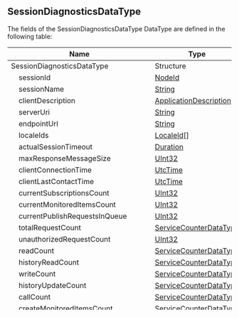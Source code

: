 <!-- datatype -->
## SessionDiagnosticsDataType
<!-- end of description -->
The fields of the SessionDiagnosticsDataType DataType are defined in the following table:  

|Name|Type|Description|
|---|---|---|
|SessionDiagnosticsDataType|Structure||
|&nbsp;&nbsp;&nbsp;&nbsp;sessionId|[NodeId](../../../Part3/DataTypes/NodeId/readme.md)||
|&nbsp;&nbsp;&nbsp;&nbsp;sessionName|[String](../../../Part3/DataTypes/String/readme.md)||
|&nbsp;&nbsp;&nbsp;&nbsp;clientDescription|[ApplicationDescription](../../../Part4/DataTypes/ApplicationDescription/readme.md)||
|&nbsp;&nbsp;&nbsp;&nbsp;serverUri|[String](../../../Part3/DataTypes/String/readme.md)||
|&nbsp;&nbsp;&nbsp;&nbsp;endpointUrl|[String](../../../Part3/DataTypes/String/readme.md)||
|&nbsp;&nbsp;&nbsp;&nbsp;localeIds|[LocaleId](../../../Part3/DataTypes/LocaleId/readme.md)[]||
|&nbsp;&nbsp;&nbsp;&nbsp;actualSessionTimeout|[Duration](../../../Part3/DataTypes/Duration/readme.md)||
|&nbsp;&nbsp;&nbsp;&nbsp;maxResponseMessageSize|[UInt32](../../../Part3/DataTypes/UInt32/readme.md)||
|&nbsp;&nbsp;&nbsp;&nbsp;clientConnectionTime|[UtcTime](../../../Part3/DataTypes/UtcTime/readme.md)||
|&nbsp;&nbsp;&nbsp;&nbsp;clientLastContactTime|[UtcTime](../../../Part3/DataTypes/UtcTime/readme.md)||
|&nbsp;&nbsp;&nbsp;&nbsp;currentSubscriptionsCount|[UInt32](../../../Part3/DataTypes/UInt32/readme.md)||
|&nbsp;&nbsp;&nbsp;&nbsp;currentMonitoredItemsCount|[UInt32](../../../Part3/DataTypes/UInt32/readme.md)||
|&nbsp;&nbsp;&nbsp;&nbsp;currentPublishRequestsInQueue|[UInt32](../../../Part3/DataTypes/UInt32/readme.md)||
|&nbsp;&nbsp;&nbsp;&nbsp;totalRequestCount|[ServiceCounterDataType](../../../Part5/DataTypes/ServiceCounterDataType/readme.md)||
|&nbsp;&nbsp;&nbsp;&nbsp;unauthorizedRequestCount|[UInt32](../../../Part3/DataTypes/UInt32/readme.md)||
|&nbsp;&nbsp;&nbsp;&nbsp;readCount|[ServiceCounterDataType](../../../Part5/DataTypes/ServiceCounterDataType/readme.md)||
|&nbsp;&nbsp;&nbsp;&nbsp;historyReadCount|[ServiceCounterDataType](../../../Part5/DataTypes/ServiceCounterDataType/readme.md)||
|&nbsp;&nbsp;&nbsp;&nbsp;writeCount|[ServiceCounterDataType](../../../Part5/DataTypes/ServiceCounterDataType/readme.md)||
|&nbsp;&nbsp;&nbsp;&nbsp;historyUpdateCount|[ServiceCounterDataType](../../../Part5/DataTypes/ServiceCounterDataType/readme.md)||
|&nbsp;&nbsp;&nbsp;&nbsp;callCount|[ServiceCounterDataType](../../../Part5/DataTypes/ServiceCounterDataType/readme.md)||
|&nbsp;&nbsp;&nbsp;&nbsp;createMonitoredItemsCount|[ServiceCounterDataType](../../../Part5/DataTypes/ServiceCounterDataType/readme.md)||
|&nbsp;&nbsp;&nbsp;&nbsp;modifyMonitoredItemsCount|[ServiceCounterDataType](../../../Part5/DataTypes/ServiceCounterDataType/readme.md)||
|&nbsp;&nbsp;&nbsp;&nbsp;setMonitoringModeCount|[ServiceCounterDataType](../../../Part5/DataTypes/ServiceCounterDataType/readme.md)||
|&nbsp;&nbsp;&nbsp;&nbsp;setTriggeringCount|[ServiceCounterDataType](../../../Part5/DataTypes/ServiceCounterDataType/readme.md)||
|&nbsp;&nbsp;&nbsp;&nbsp;deleteMonitoredItemsCount|[ServiceCounterDataType](../../../Part5/DataTypes/ServiceCounterDataType/readme.md)||
|&nbsp;&nbsp;&nbsp;&nbsp;createSubscriptionCount|[ServiceCounterDataType](../../../Part5/DataTypes/ServiceCounterDataType/readme.md)||
|&nbsp;&nbsp;&nbsp;&nbsp;modifySubscriptionCount|[ServiceCounterDataType](../../../Part5/DataTypes/ServiceCounterDataType/readme.md)||
|&nbsp;&nbsp;&nbsp;&nbsp;setPublishingModeCount|[ServiceCounterDataType](../../../Part5/DataTypes/ServiceCounterDataType/readme.md)||
|&nbsp;&nbsp;&nbsp;&nbsp;publishCount|[ServiceCounterDataType](../../../Part5/DataTypes/ServiceCounterDataType/readme.md)||
|&nbsp;&nbsp;&nbsp;&nbsp;republishCount|[ServiceCounterDataType](../../../Part5/DataTypes/ServiceCounterDataType/readme.md)||
|&nbsp;&nbsp;&nbsp;&nbsp;transferSubscriptionsCount|[ServiceCounterDataType](../../../Part5/DataTypes/ServiceCounterDataType/readme.md)||
|&nbsp;&nbsp;&nbsp;&nbsp;deleteSubscriptionsCount|[ServiceCounterDataType](../../../Part5/DataTypes/ServiceCounterDataType/readme.md)||
|&nbsp;&nbsp;&nbsp;&nbsp;addNodesCount|[ServiceCounterDataType](../../../Part5/DataTypes/ServiceCounterDataType/readme.md)||
|&nbsp;&nbsp;&nbsp;&nbsp;addReferencesCount|[ServiceCounterDataType](../../../Part5/DataTypes/ServiceCounterDataType/readme.md)||
|&nbsp;&nbsp;&nbsp;&nbsp;deleteNodesCount|[ServiceCounterDataType](../../../Part5/DataTypes/ServiceCounterDataType/readme.md)||
|&nbsp;&nbsp;&nbsp;&nbsp;deleteReferencesCount|[ServiceCounterDataType](../../../Part5/DataTypes/ServiceCounterDataType/readme.md)||
|&nbsp;&nbsp;&nbsp;&nbsp;browseCount|[ServiceCounterDataType](../../../Part5/DataTypes/ServiceCounterDataType/readme.md)||
|&nbsp;&nbsp;&nbsp;&nbsp;browseNextCount|[ServiceCounterDataType](../../../Part5/DataTypes/ServiceCounterDataType/readme.md)||
|&nbsp;&nbsp;&nbsp;&nbsp;translateBrowsePathsToNodeIdsCount|[ServiceCounterDataType](../../../Part5/DataTypes/ServiceCounterDataType/readme.md)||
|&nbsp;&nbsp;&nbsp;&nbsp;queryFirstCount|[ServiceCounterDataType](../../../Part5/DataTypes/ServiceCounterDataType/readme.md)||
|&nbsp;&nbsp;&nbsp;&nbsp;queryNextCount|[ServiceCounterDataType](../../../Part5/DataTypes/ServiceCounterDataType/readme.md)||
|&nbsp;&nbsp;&nbsp;&nbsp;registerNodesCount|[ServiceCounterDataType](../../../Part5/DataTypes/ServiceCounterDataType/readme.md)||
|&nbsp;&nbsp;&nbsp;&nbsp;unregisterNodesCount|[ServiceCounterDataType](../../../Part5/DataTypes/ServiceCounterDataType/readme.md)||

The representation of the SessionDiagnosticsDataType DataType in the address space is shown in the following table:  

|Name|Attribute|
|---|---|
|BrowseName|SessionDiagnosticsDataType|
|IsAbtract|False|
|BaseType|[Structure](../../../Part3/DataTypes/Structure/readme.md)|


